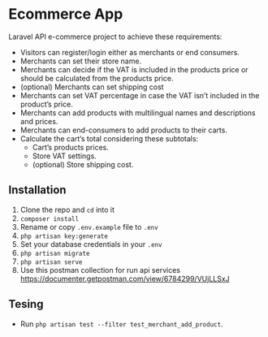 # Ecommerce App

Laravel API e-commerce project to achieve these requirements:
- Visitors can register/login either as merchants or end consumers.
- Merchants can set their store name.
- Merchants can decide if the VAT is included in the products price or should be calculated
from the products price.
- (optional) Merchants can set shipping cost
- Merchants can set VAT percentage in case the VAT isn’t included in the product’s price.
- Merchants can add products with multilingual names and descriptions and prices.
- Merchants can end-consumers to add products to their carts.
- Calculate the cart’s total considering these subtotals:
    - Cart’s products prices.
    - Store VAT settings.
    - (optional) Store shipping cost.


## Installation

1. Clone the repo and `cd` into it
1. `composer install`
1. Rename or copy `.env.example` file to `.env`
1. `php artisan key:generate`
1. Set your database credentials in your `.env`
1. `php artisan migrate`
1. `php artisan serve`
1. Use this postman collection for run api services 
    https://documenter.getpostman.com/view/6784299/VUjLLSxJ

## Tesing
- Run `php artisan test --filter test_merchant_add_product`.